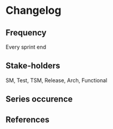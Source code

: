 # Changelog

## Frequency

Every sprint end

## Stake-holders

SM, Test, TSM, Release, Arch, Functional

## Series occurence

## References
